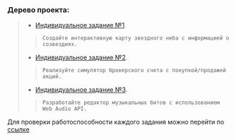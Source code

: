### Дерево проекта:

> * [Индивидуальное задание №1](lab4_indiv1.js).
> > ```Создайте интерактивную карту звездного неба с информацией о созвездиях.```
> * [Индивидуальное задание №2](lab4_indiv2.js).
> > ```Реализуйте симулятор брокерского счета с покупкой/продажей акций. ```
> * [Индивидуальное задание №3](lab4_indiv3.js).
> > ```Разработайте редактор музыкальных битов с использованием Web Audio API.```


Для проверки работоспособности каждого задания можно перейти по [ссылке](http://95.131.149.21:5019/js_4/)
